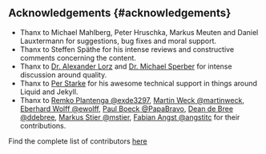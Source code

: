 ## Acknowledgements {#acknowledgements} 

- Thanx to Michael Mahlberg, Peter Hruschka, Markus Meuten and Daniel Lauxtermann for suggestions, bug fixes and moral support. 
- Thanx to Steffen Späthe for his intense reviews and constructive comments concerning the content. 
- Thanx to [Dr. Alexander Lorz](https://lorz-it.de) and [Dr. Michael Sperber](https://active-group.com) for intense discussion around quality.
- Thanx to [Per Starke](https://perstarke-webdev.de/) for his awesome technical support in things around Liquid and Jekyll. 
- Thanx to [Remko Plantenga @exde3297](https://github.com/exde3297), [Martin Weck @martinweck](https://github.com/martinweck), [Eberhard Wolff @ewolff](https://github.com/PapaBravo), [Paul Boeck @PapaBravo](https://github.com/PapaBravo), [Dean de Bree @ddebree](https://github.com/ddebree), [Markus Stier @mstier](https://github.com/mstier), [Fabian Angst @angstitc](https://github.com/angstitc) for their contributions. 

Find the complete list of contributors [here](https://github.com/arc42/quality.arc42.org-site/graphs/contributors)
